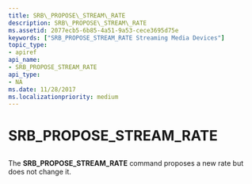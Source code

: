 ```yaml
---
title: SRB\_PROPOSE\_STREAM\_RATE
description: SRB\_PROPOSE\_STREAM\_RATE
ms.assetid: 2077ecb5-6b85-4a51-9a53-cece3695d75e
keywords: ["SRB_PROPOSE_STREAM_RATE Streaming Media Devices"]
topic_type:
- apiref
api_name:
- SRB_PROPOSE_STREAM_RATE
api_type:
- NA
ms.date: 11/28/2017
ms.localizationpriority: medium
---
```


# SRB\_PROPOSE\_STREAM\_RATE


## <span id="ddk_srb_propose_stream_rate_ks"></span><span id="DDK_SRB_PROPOSE_STREAM_RATE_KS"></span>


The **SRB\_PROPOSE\_STREAM\_RATE** command proposes a new rate but does not change it.

 

 





